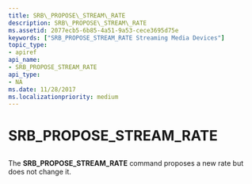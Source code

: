 ```yaml
---
title: SRB\_PROPOSE\_STREAM\_RATE
description: SRB\_PROPOSE\_STREAM\_RATE
ms.assetid: 2077ecb5-6b85-4a51-9a53-cece3695d75e
keywords: ["SRB_PROPOSE_STREAM_RATE Streaming Media Devices"]
topic_type:
- apiref
api_name:
- SRB_PROPOSE_STREAM_RATE
api_type:
- NA
ms.date: 11/28/2017
ms.localizationpriority: medium
---
```


# SRB\_PROPOSE\_STREAM\_RATE


## <span id="ddk_srb_propose_stream_rate_ks"></span><span id="DDK_SRB_PROPOSE_STREAM_RATE_KS"></span>


The **SRB\_PROPOSE\_STREAM\_RATE** command proposes a new rate but does not change it.

 

 





